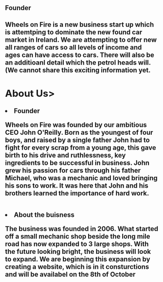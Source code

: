 <!DOCTYPE>
<html lang = "en">
<!DOCTYPE html>
<html lang="en">
<head>
  <meta charset="UTF-8">
  <meta name="viewport" content="width=device-width, initial-scale=1.0">
<h2>Founder<h2>
  <p> </p>
<p> Wheels on Fire is a new business start up which is attemtping to dominate the new found car market in Ireland. We are attempting to offer new all ranges of cars so all levels of income and ages can have access to cars. There will also be an additioanl detail which the petrol heads will. (We cannot share this exciting information yet.
 <section id ="about">
  <h2>About Us></h2>
  <li>Founder</li>
  <p>  Wheels on Fire was founded by our ambitious CEO John O'Reilly. Born as the youngest of four boys, and raised by a single father John had to fight for every scrap from a young age, this gave birth to his drive and ruthlessness, key ingredients to be successful in business. John grew his passion for cars through his father Michael, who was a mechanic and loved bringing his sons to work. It was here that John and his brothers learned the importance of hard work. </p>
  <br>
  <li> About the buisness </li>
  <p>The business was founded in 2006. What started off a small mechanic shop beside the long mile road has now expanded to 3 large shops. With the future looking bright, the business will look to expand. We are beginning this expansion by creating a website, which is in it consturctions and will be availabel on the 8th of October </p>
  <br>
  </section>

